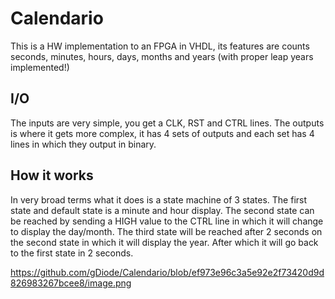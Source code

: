 # Calendario
This is a HW implementation to an FPGA in VHDL, its features are counts seconds, minutes, hours, days, months and years (with proper leap years implemented!)

## I/O

The inputs are very simple, you get a CLK, RST and CTRL lines.
The outputs is where it gets more complex, it has 4 sets of outputs and each set has 4 lines in which they output in binary.

## How it works

In very broad terms what it does is a state machine of 3 states.
The first state and default state is a minute and hour display.
The second state can be reached by sending a HIGH value to the CTRL line in which it will change to display the day/month.
The third state will be reached after 2 seconds on the second state in which it will display the year. After which it will go back to the first state in 2 seconds.

https://github.com/gDiode/Calendario/blob/ef973e96c3a5e92e2f73420d9d826983267bcee8/image.png
